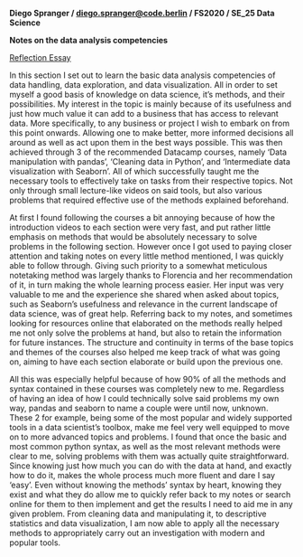 **Diego Spranger / diego.spranger@code.berlin / FS2020 / SE_25 Data Science**

**Notes on the data analysis competencies**

<span style="text-decoration:underline;">Reflection Essay</span>

In this section I set out to learn the basic data analysis competencies of data handling, data exploration, and data visualization. All in order to set myself a good basis of knowledge on data science, it’s methods, and their possibilities. My interest in the topic is mainly because of its usefulness and just how much value it can add to a business that has access to relevant data. More specifically, to any business or project I wish to embark on from this point onwards. Allowing one to make better, more informed decisions all around as well as act upon them in the best ways possible. This was then achieved through 3 of the recommended Datacamp courses, namely ‘Data manipulation with pandas’, ‘Cleaning data in Python’, and ‘Intermediate data visualization with Seaborn’. All of which successfully taught me the necessary tools to effectively take on tasks from their respective topics. Not only through small lecture-like videos on said tools, but also various problems that required effective use of the methods explained beforehand.

At first I found following the courses a bit annoying because of how the introduction videos to each section were very fast, and put rather little emphasis on methods that would be absolutely necessary to solve problems in the following section. However once I got used to paying closer attention and taking notes on every little method mentioned, I was quickly able to follow through. Giving such priority to a somewhat meticulous notetaking method was largely thanks to Florencia and her recommendation of it, in turn making the whole learning process easier. Her input was very valuable to me and the experience she shared when asked about topics, such as Seaborn’s usefulness and relevance in the current landscape of data science, was of great help. Referring back to my notes, and sometimes looking for resources online that elaborated on the methods really helped me not only solve the problems at hand, but also to retain the information for future instances. The structure and continuity in terms of the base topics and themes of the courses also helped me keep track of what was going on, aiming to have each section elaborate or build upon the previous one.

All this was especially helpful because of how 90% of all the methods and syntax contained in these courses was completely new to me. Regardless of having an idea of how I could technically solve said problems my own way, pandas and seaborn to name a couple were until now, unknown. These 2 for example, being some of the most popular and widely supported tools in a data scientist’s toolbox, make me feel very well equipped to move on to more advanced topics and problems. I found that once the basic and most common python syntax, as well as the most relevant methods were clear to me, solving problems with them was actually quite straightforward. Since knowing just how much you can do with the data at hand, and exactly how to do it, makes the whole process much more fluent and dare I say ‘easy’. Even without knowing the methods’ syntax by heart, knowing they exist and what they do allow me to quickly refer back to my notes or search online for them to then implement and get the results I need to aid me in any given problem. From cleaning data and manipulating it, to descriptive statistics and data visualization, I am now able to apply all the necessary methods to appropriately carry out an investigation with modern and popular tools.
